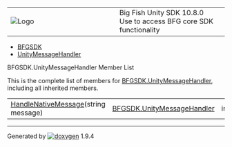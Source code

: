 <table>
<colgroup>
<col style="width: 50%" />
<col style="width: 50%" />
</colgroup>
<tbody>
<tr class="odd">
<td><img src="Icon-100.png" alt="Logo" /></td>
<td><div id="projectname">
Big Fish Unity SDK<span id="projectnumber"> 10.8.0</span>
</div>
<div id="projectbrief">
Use to access BFG core SDK functionality
</div></td>
</tr>
</tbody>
</table>

  - [BFGSDK](namespace_b_f_g_s_d_k.html)
  - [UnityMessageHandler](class_b_f_g_s_d_k_1_1_unity_message_handler.html)

BFGSDK.UnityMessageHandler Member List

This is the complete list of members for
[BFGSDK.UnityMessageHandler](class_b_f_g_s_d_k_1_1_unity_message_handler.html),
including all inherited members.

|                                                                                                                           |                                                                                |        |
| ------------------------------------------------------------------------------------------------------------------------- | ------------------------------------------------------------------------------ | ------ |
| [HandleNativeMessage](class_b_f_g_s_d_k_1_1_unity_message_handler.html#a3805c53691460a0cf0a5512551c1937a)(string message) | [BFGSDK.UnityMessageHandler](class_b_f_g_s_d_k_1_1_unity_message_handler.html) | inline |

-----

Generated
by [![doxygen](doxygen.svg)](https://www.doxygen.org/index.html) 1.9.4
